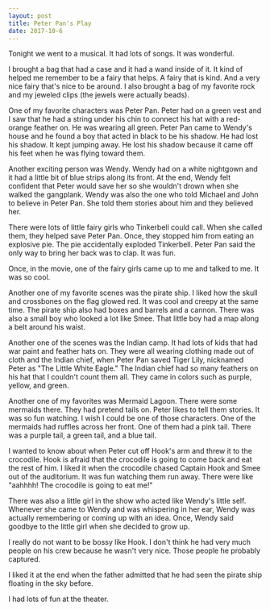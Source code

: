 ```yaml
---
layout: post
title: Peter Pan's Play
date: 2017-10-6
---
```


Tonight we went to a musical. It had lots of songs. It was wonderful.

I brought a bag that had a case and it had a wand inside of it. It kind of helped me remember to be a fairy that helps.  A fairy that is kind. And a very nice fairy that's nice to be around. I also brought a bag of my favorite rock and my jeweled clips (the jewels were actually beads).

One of my favorite characters was Peter Pan.  Peter had on a green vest and I saw that he had a string under his chin to connect his hat with a red-orange feather on. He was wearing all green. Peter Pan came to Wendy's house and he found a boy that acted in black to be his shadow.  He had lost his shadow.  It kept jumping away. He lost his shadow because it came off his feet when he was flying toward them.

Another exciting person was Wendy. Wendy had on a white nightgown and it had a little bit of blue strips along its front. At the end, Wendy felt confident that Peter would save her so she wouldn't drown when she walked the gangplank. Wendy was also the one who told Michael and John to believe in Peter Pan. She told them stories about him and they believed her.

There were lots of little fairy girls who Tinkerbell could call.  When she called them, they helped save Peter Pan. Once, they stopped him from eating an explosive pie.  The pie accidentally exploded Tinkerbell.  Peter Pan said the only way to bring her back was to clap.  It was fun.

Once, in the movie, one of the fairy girls came up to me and talked to me.  It was so cool.

Another one of my favorite scenes was the pirate ship.  I liked how the skull and crossbones on the flag glowed red.  It was cool and creepy at the same time. The pirate ship also had boxes and barrels and a cannon.  There was also a small boy who looked a lot like Smee. That little boy had a map along a belt around his waist.

Another one of the scenes was the Indian camp. It had lots of kids that had war paint and feather hats on. They were all wearing clothing made out of cloth and the Indian chief, when Peter Pan saved Tiger Lily, nicknamed Peter as "The Little White Eagle." The Indian chief had so many feathers on his hat that I couldn't count them all. They came in colors such as purple, yellow, and green.

Another one of my favorites was Mermaid Lagoon. There were some mermaids there.  They had pretend tails on. Peter likes to tell them stories. It was so fun watching. I wish I could be one of those characters. One of the mermaids had ruffles across her front.  One of them had a pink tail.  There was a purple tail, a green tail, and a blue tail.

I wanted to know about when Peter cut off Hook's arm and threw it to the crocodile. Hook is afraid that the crocodile is going to come back and eat the rest of him. I liked it when the crocodile chased Captain Hook and Smee out of the auditorium.  It was fun watching them run away.  There were like "aahhhh! The crocodile is going to eat me!"

There was also a little girl in the show who acted like Wendy's little self.  Whenever she came to Wendy and was whispering in her ear, Wendy was actually remembering or coming up with an idea. Once, Wendy said goodbye to the little girl when she decided to grow up.

I really do not want to be bossy like Hook.  I don't think he had very much people on his crew because he wasn't very nice.  Those people he probably captured.

I liked it at the end when the father admitted that he had seen the pirate ship floating in the sky before.

I had lots of fun at the theater.

